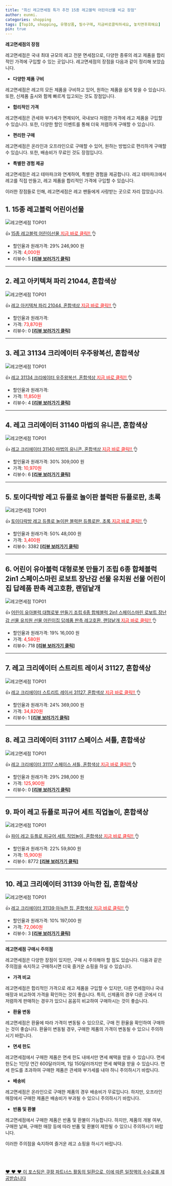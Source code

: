 ```yaml
---
title: "최신 레고면세점 특가 추천 15종 레고블럭 어린이선물 비교 장점"
author: eunmi.
categories: shopping
tags: [Top10, shopping, 유행상품, 필수구매, 지금바로클릭하세요, 놓치면후회해요]
pin: true
---
```

**레고면세점의 장점**

레고면세점은 국내 최대 규모의 레고 전문 면세점으로, 다양한 종류의 레고 제품을 합리적인 가격에 구입할 수 있는 곳입니다. 레고면세점의 장점을 다음과 같이 정리해 보았습니다.

* **다양한 제품 구비**

레고면세점은 레고의 모든 제품을 구비하고 있어, 원하는 제품을 쉽게 찾을 수 있습니다. 또한, 신제품 출시와 함께 빠르게 입고되는 것도 장점입니다.

* **합리적인 가격**

레고면세점은 관세와 부가세가 면제되어, 국내보다 저렴한 가격에 레고 제품을 구입할 수 있습니다. 또한, 다양한 할인 이벤트를 통해 더욱 저렴하게 구매할 수 있습니다.

* **편리한 구매**

레고면세점은 온라인과 오프라인으로 구매할 수 있어, 원하는 방법으로 편리하게 구매할 수 있습니다. 또한, 배송비가 무료인 것도 장점입니다.

* **특별한 경험 제공**

레고면세점은 레고 테마파크와 연계하여, 특별한 경험을 제공합니다. 레고 테마파크에서 레고를 직접 만들고, 레고 제품을 합리적인 가격에 구입할 수 있습니다.

이러한 장점들로 인해, 레고면세점은 레고 팬들에게 사랑받는 곳으로 자리 잡았습니다.

   

## 1. 15종 레고블럭 어린이선물

![레고면세점 TOP01](https://thumbnail6.coupangcdn.com/thumbnails/remote/230x230ex/image/vendor_inventory/064d/60fc11fb8227e920b4e85ba4d08e6bbc12468333dc4419c7e02001ce4a4a.jpeg)


👍 [15종 레고블럭 어린이선물 <font color=red> 지금 바로 클릭!! </font> ](https://link.coupang.com/re/AFFSDP?lptag=AF3617701&subid=GithubCoopas&pageKey=7687323103&traceid=V0-153&itemId=20547572789&vendorItemId=87623943017) 👌 


- 할인율과 원래가격: 29%  246,900   원
- 가격: <span style='color:red'>4,000원</span>
- 리뷰수: 5  [**[리뷰 보러가기 클릭]**](https://link.coupang.com/re/AFFSDP?lptag=AF3617701&subid=GithubCoopas&pageKey=7687323103&traceid=V0-153&itemId=20547572789&vendorItemId=87623943017)

---


   

## 2. 레고 아키텍쳐 파리 21044, 혼합색상

![레고면세점 TOP01](https://thumbnail8.coupangcdn.com/thumbnails/remote/230x230ex/image/retail/images/2020/05/26/21/3/719e2aea-15e9-4d3e-8363-917d18c33fd1.jpg)


👍 [레고 아키텍쳐 파리 21044, 혼합색상 <font color=red> 지금 바로 클릭!! </font> ](https://link.coupang.com/re/AFFSDP?lptag=AF3617701&subid=GithubCoopas&pageKey=1649467789&traceid=V0-153&itemId=2810410903&vendorItemId=70770109186) 👌 


- 할인율과 원래가격: 
- 가격: <span style='color:red'>73,870원</span>
- 리뷰수: 0  [**[리뷰 보러가기 클릭]**](https://link.coupang.com/re/AFFSDP?lptag=AF3617701&subid=GithubCoopas&pageKey=1649467789&traceid=V0-153&itemId=2810410903&vendorItemId=70770109186)

---


   

## 3. 레고 31134 크리에이터 우주왕복선, 혼합색상

![레고면세점 TOP01](https://thumbnail6.coupangcdn.com/thumbnails/remote/230x230ex/image/rs_quotation_api/r2bgcluy/95a36ef535374274b357623563f120d0.png)


👍 [레고 31134 크리에이터 우주왕복선, 혼합색상 <font color=red> 지금 바로 클릭!! </font> ](https://link.coupang.com/re/AFFSDP?lptag=AF3617701&subid=GithubCoopas&pageKey=7134019419&traceid=V0-153&itemId=17895857568&vendorItemId=85058733128) 👌 


- 할인율과 원래가격: 
- 가격: <span style='color:red'>11,850원</span>
- 리뷰수: 4  [**[리뷰 보러가기 클릭]**](https://link.coupang.com/re/AFFSDP?lptag=AF3617701&subid=GithubCoopas&pageKey=7134019419&traceid=V0-153&itemId=17895857568&vendorItemId=85058733128)

---


   

## 4. 레고 크리에이터 31140 마법의 유니콘, 혼합색상

![레고면세점 TOP01](https://thumbnail8.coupangcdn.com/thumbnails/remote/230x230ex/image/rs_quotation_api/wp7mll0y/a740c0538a8743698b0c3401a99ab3c4.png)


👍 [레고 크리에이터 31140 마법의 유니콘, 혼합색상 <font color=red> 지금 바로 클릭!! </font> ](https://link.coupang.com/re/AFFSDP?lptag=AF3617701&subid=GithubCoopas&pageKey=7134019239&traceid=V0-153&itemId=17895856906&vendorItemId=85058732347) 👌 


- 할인율과 원래가격: 30%  309,000   원
- 가격: <span style='color:red'>10,970원</span>
- 리뷰수: 6  [**[리뷰 보러가기 클릭]**](https://link.coupang.com/re/AFFSDP?lptag=AF3617701&subid=GithubCoopas&pageKey=7134019239&traceid=V0-153&itemId=17895856906&vendorItemId=85058732347)

---


   

## 5. 토이다락방 레고 듀플로 놀이판 블럭판 듀플로판, 초록

![레고면세점 TOP01](https://thumbnail10.coupangcdn.com/thumbnails/remote/230x230ex/image/vendor_inventory/64f8/2bb60a9a730adc4a123e1cf6c9c440c5a8dcbdb8a4a25302dc7b203d9065.jpg)


👍 [토이다락방 레고 듀플로 놀이판 블럭판 듀플로판, 초록 <font color=red> 지금 바로 클릭!! </font> ](https://link.coupang.com/re/AFFSDP?lptag=AF3617701&subid=GithubCoopas&pageKey=240939515&traceid=V0-153&itemId=766420533&vendorItemId=84621264651) 👌 


- 할인율과 원래가격: 50%  48,000   원
- 가격: <span style='color:red'>3,400원</span>
- 리뷰수: 3382  [**[리뷰 보러가기 클릭]**](https://link.coupang.com/re/AFFSDP?lptag=AF3617701&subid=GithubCoopas&pageKey=240939515&traceid=V0-153&itemId=766420533&vendorItemId=84621264651)

---


   

## 6. 어린이 유아블럭 대형로봇 만들기 조립 6종 합체블럭 2in1 스페이스마린 로보트 장난감 선물 유치원 선물 어린이집 답례품 판촉 레고호환, 랜덤낱개

![레고면세점 TOP01](https://thumbnail9.coupangcdn.com/thumbnails/remote/230x230ex/image/vendor_inventory/1f6d/2cad828be945e800870b49cf0c08955b0d4ff961f718dfb5d0468ef6c200.jpg)


👍 [어린이 유아블럭 대형로봇 만들기 조립 6종 합체블럭 2in1 스페이스마린 로보트 장난감 선물 유치원 선물 어린이집 답례품 판촉 레고호환, 랜덤낱개 <font color=red> 지금 바로 클릭!! </font> ](https://link.coupang.com/re/AFFSDP?lptag=AF3617701&subid=GithubCoopas&pageKey=7119273922&traceid=V0-153&itemId=17821048082&vendorItemId=84984946664) 👌 


- 할인율과 원래가격: 19%  16,000   원
- 가격: <span style='color:red'>4,580원</span>
- 리뷰수: 718  [**[리뷰 보러가기 클릭]**](https://link.coupang.com/re/AFFSDP?lptag=AF3617701&subid=GithubCoopas&pageKey=7119273922&traceid=V0-153&itemId=17821048082&vendorItemId=84984946664)

---


   

## 7. 레고 크리에이터 스트리트 레이서 31127, 혼합색상

![레고면세점 TOP01](https://thumbnail9.coupangcdn.com/thumbnails/remote/230x230ex/image/vendor_inventory/ca94/7db0dfdaa82ea49ecfdd1799c6fb6196d073873ef2be4b39682a32599558.PNG)


👍 [레고 크리에이터 스트리트 레이서 31127, 혼합색상 <font color=red> 지금 바로 클릭!! </font> ](https://link.coupang.com/re/AFFSDP?lptag=AF3617701&subid=GithubCoopas&pageKey=6348680229&traceid=V0-153&itemId=13349584930&vendorItemId=86102158536) 👌 


- 할인율과 원래가격: 24%  369,000   원
- 가격: <span style='color:red'>34,820원</span>
- 리뷰수: 1  [**[리뷰 보러가기 클릭]**](https://link.coupang.com/re/AFFSDP?lptag=AF3617701&subid=GithubCoopas&pageKey=6348680229&traceid=V0-153&itemId=13349584930&vendorItemId=86102158536)

---


   

## 8. 레고 크리에이터 31117 스페이스 셔틀, 혼합색상

![레고면세점 TOP01](https://thumbnail8.coupangcdn.com/thumbnails/remote/230x230ex/image/vendor_inventory/6883/24bc302c2a0e332159af816e93ced74977f63b8acbe682f0e2479550de04.png)


👍 [레고 크리에이터 31117 스페이스 셔틀, 혼합색상 <font color=red> 지금 바로 클릭!! </font> ](https://link.coupang.com/re/AFFSDP?lptag=AF3617701&subid=GithubCoopas&pageKey=5613543072&traceid=V0-153&itemId=9077474787&vendorItemId=86840036251) 👌 


- 할인율과 원래가격: 29%  298,000   원
- 가격: <span style='color:red'>125,900원</span>
- 리뷰수: 0  [**[리뷰 보러가기 클릭]**](https://link.coupang.com/re/AFFSDP?lptag=AF3617701&subid=GithubCoopas&pageKey=5613543072&traceid=V0-153&itemId=9077474787&vendorItemId=86840036251)

---


   

## 9. 파이 레고 듀플로 피규어 세트 직업놀이, 혼합색상

![레고면세점 TOP01](https://thumbnail7.coupangcdn.com/thumbnails/remote/230x230ex/image/retail/images/2022/08/05/9/2/9c0c7207-14ba-46f9-a51a-c08f9436bc33.jpg)


👍 [파이 레고 듀플로 피규어 세트 직업놀이, 혼합색상 <font color=red> 지금 바로 클릭!! </font> ](https://link.coupang.com/re/AFFSDP?lptag=AF3617701&subid=GithubCoopas&pageKey=6689428596&traceid=V0-153&itemId=15454096790&vendorItemId=82673687143) 👌 


- 할인율과 원래가격: 22%  59,800   원
- 가격: <span style='color:red'>15,900원</span>
- 리뷰수: 8772  [**[리뷰 보러가기 클릭]**](https://link.coupang.com/re/AFFSDP?lptag=AF3617701&subid=GithubCoopas&pageKey=6689428596&traceid=V0-153&itemId=15454096790&vendorItemId=82673687143)

---


   

## 10. 레고 크리에이터 31139 아늑한 집, 혼합색상

![레고면세점 TOP01](https://thumbnail10.coupangcdn.com/thumbnails/remote/230x230ex/image/rs_quotation_api/ue7xc4el/f6171d71d0c54bad824e45fb58e9d007.png)


👍 [레고 크리에이터 31139 아늑한 집, 혼합색상 <font color=red> 지금 바로 클릭!! </font> ](https://link.coupang.com/re/AFFSDP?lptag=AF3617701&subid=GithubCoopas&pageKey=7134019418&traceid=V0-153&itemId=17895857567&vendorItemId=85058733127) 👌 


- 할인율과 원래가격: 10%  197,000   원
- 가격: <span style='color:red'>72,060원</span>
- 리뷰수: 3  [**[리뷰 보러가기 클릭]**](https://link.coupang.com/re/AFFSDP?lptag=AF3617701&subid=GithubCoopas&pageKey=7134019418&traceid=V0-153&itemId=17895857567&vendorItemId=85058733127)

---
**레고면세점 구매시 주의점**

레고면세점은 다양한 장점이 있지만, 구매 시 주의해야 할 점도 있습니다. 다음과 같은 주의점을 숙지하고 구매하시면 더욱 즐거운 쇼핑을 하실 수 있습니다.

* **가격 비교**

레고면세점은 합리적인 가격으로 레고 제품을 구입할 수 있지만, 다른 면세점이나 국내 매장과 비교하여 가격을 확인하는 것이 좋습니다. 특히, 신제품의 경우 다른 곳에서 더 저렴하게 판매하는 경우가 있으니 꼼꼼히 비교하여 구매하시는 것이 좋습니다.

* **환율 변동**

레고면세점은 환율에 따라 가격이 변동될 수 있으므로, 구매 전 환율을 확인하여 구매하는 것이 좋습니다. 환율이 변동될 경우, 구매한 제품의 가격이 변동될 수 있으니 주의하시기 바랍니다.

* **면세 한도**

레고면세점에서 구매한 제품은 면세 한도 내에서만 면세 혜택을 받을 수 있습니다. 면세 한도는 1인당 연간 600달러이며, 1일 150달러까지만 면세 혜택을 받을 수 있습니다. 면세 한도를 초과하여 구매한 제품은 관세와 부가세를 내야 하니 주의하시기 바랍니다.

* **배송비**

레고면세점은 온라인으로 구매한 제품의 경우 배송비가 무료입니다. 하지만, 오프라인 매장에서 구매한 제품은 배송비가 부과될 수 있으니 주의하시기 바랍니다.

* **반품 및 환불**

레고면세점에서 구매한 제품은 반품 및 환불이 가능합니다. 하지만, 제품의 개봉 여부, 구매한 날짜, 구매한 매장 등에 따라 반품 및 환불이 제한될 수 있으니 주의하시기 바랍니다.

이러한 주의점을 숙지하여 즐거운 레고 쇼핑을 하시기 바랍니다.<br><br><br><br><br> [ ❤ ❤ ❤ 이 포스팅은 쿠팡 파트너스 활동의 일환으로, 이에 따른 일정액의 수수료를 제공받습니다](https://link.coupang.com/a/bcEFyh)